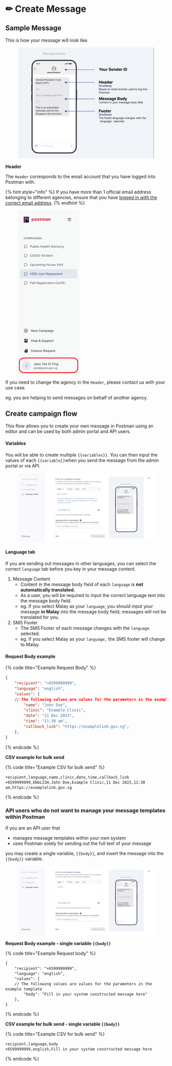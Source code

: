 # ✏ Create Message

## Sample Message&#x20;

This is how your message will look like.

<figure><img src="../.gitbook/assets/Screenshot 2023-12-12 at 5.30.32 PM.png" alt=""><figcaption></figcaption></figure>

**Header**

The `Header` corresponds to the email account that you have logged into Postman with.

{% hint style="info" %}
If you have more than 1 official email address belonging to different agencies, ensure that you have [logged in with the correct email address](logging-into-postman-v2.md#singpass-login).&#x20;
{% endhint %}

<div align="left">

<figure><img src="../.gitbook/assets/Screenshot 2023-12-20 at 2.57.15 PM.png" alt=""><figcaption></figcaption></figure>

</div>

If you need to change the agency in the `Header`, please contact us with your use case.

eg. you are helping to send messages on behalf of another agency.

## Create campaign flow

This flow allows you to create your own message in Postman using an editor and can be used by both admin portal and API users.

#### Variables

You will be able to create multiple `{{variables}}`. You can then input the values of each `{{variable}}`when you send the message from the admin portal or via API.&#x20;

<figure><img src="../.gitbook/assets/Step 3_ Empty state - Gov.sg selected.png" alt=""><figcaption></figcaption></figure>

#### Language tab

If you are sending out messages in other languages, you can select the correct `language` tab before you key in your message content.&#x20;

1. Message Content
   * Content in the message body field of each `language` is **not automatically translated.**
   * As a user, you will be required to input the correct language text into the message body field.
   * eg. If you select Malay as your `language`, you should input your message **in Malay** into the message body field; messages will not be translated for you.&#x20;
2. SMS Footer
   * The SMS Footer of each message changes with the `language` selected.
   * eg. If you select Malay as your `language,` the SMS footer will change to Malay.

#### Request Body example&#x20;

{% code title="Example Request Body" %}
```json
{
    "recipient": "+6599999999",
    "language": "english",
    "values": {
    // The following values are values for the parameters in the example template
        "name": "John Doe",
        "clinic": "Example Clinic",
        "date": "11 Dec 2023",
        "time": "11:30 am",
        "callback_link": "https://examplelink.gov.sg",
    },
}
```
{% endcode %}



**CSV example for bulk send**

{% code title="Example CSV for bulk send" %}
```csv
recipient,language,name,clinic,date,time,callback_link
+6599999999,ENGLISH,John Doe,Example Clinic,11 Dec 2023,11:30 am,https://examplelink.gov.sg
```
{% endcode %}

### **A**PI users who do not want to manage your message templates within Postman

If you are an API user that

* manages message templates within your own system
* uses Postman solely for sending out the full text of your message

you may create a single variable, `{{body}}`, and insert the message into the `{{body}}` variable.

<figure><img src="../.gitbook/assets/Frame 12 (1).png" alt=""><figcaption></figcaption></figure>

**Request Body example - single variable `{{body}}`**

{% code title="Example Request body" %}
```
{
    "recipient": "+6599999999",
    "language": "english",
    "values": {
    // The following values are values for the parameters in the example template
        "body": "Fill in your system constructed message here"
    },
}
```
{% endcode %}

**CSV example for bulk send -  single variable `{{body}}`**

{% code title="Example CSV for bulk send" %}
```
recipient,language,body
+6599999999,english,Fill in your system constructed message here
```
{% endcode %}
